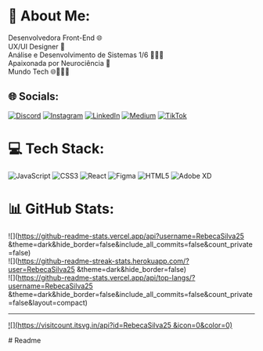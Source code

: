 # 💫 About Me:
Desenvolvedora Front-End 🌐<br>UX/UI Designer 📲<br>Análise e Desenvolvimento de Sistemas 1/6 👩🏾‍💻<br>Apaixonada por Neurociência 🧠<br>Mundo Tech 🌐👩🏾‍💻


## 🌐 Socials:
[![Discord](https://img.shields.io/badge/Discord-%237289DA.svg?logo=discord&logoColor=white)](https://discord.gg/https://discord.com/invite/rhr8tPjh) [![Instagram](https://img.shields.io/badge/Instagram-%23E4405F.svg?logo=Instagram&logoColor=white)](https://instagram.com/https://www.instagram.com/comunidade1porcento?igsh=MWNvYnhiY3lwNmtwZQ==) [![LinkedIn](https://img.shields.io/badge/LinkedIn-%230077B5.svg?logo=linkedin&logoColor=white)](https://linkedin.com/in/https://www.linkedin.com/in/rebeca-reis-?utm_source=share&utm_campaign=share_via&utm_content=profile&utm_medium=android_app) [![Medium](https://img.shields.io/badge/Medium-12100E?logo=medium&logoColor=white)](https://medium.com/@https://medium.com/@rebecafghtj223) [![TikTok](https://img.shields.io/badge/TikTok-%23000000.svg?logo=TikTok&logoColor=white)](https://tiktok.com/@tiktok.com/@comunidade1porcento) 

# 💻 Tech Stack:
![JavaScript](https://img.shields.io/badge/javascript-%23323330.svg?style=for-the-badge&logo=javascript&logoColor=%23F7DF1E) ![CSS3](https://img.shields.io/badge/css3-%231572B6.svg?style=for-the-badge&logo=css3&logoColor=white) ![React](https://img.shields.io/badge/react-%2320232a.svg?style=for-the-badge&logo=react&logoColor=%2361DAFB) ![Figma](https://img.shields.io/badge/figma-%23F24E1E.svg?style=for-the-badge&logo=figma&logoColor=white) ![HTML5](https://img.shields.io/badge/html5-%23E34F26.svg?style=for-the-badge&logo=html5&logoColor=white) ![Adobe XD](https://img.shields.io/badge/Adobe%20XD-470137?style=for-the-badge&logo=Adobe%20XD&logoColor=#FF61F6)
# 📊 GitHub Stats:
![](https://github-readme-stats.vercel.app/api?username=RebecaSilva25 &theme=dark&hide_border=false&include_all_commits=false&count_private=false)<br/>
![](https://github-readme-streak-stats.herokuapp.com/?user=RebecaSilva25 &theme=dark&hide_border=false)<br/>
![](https://github-readme-stats.vercel.app/api/top-langs/?username=RebecaSilva25 &theme=dark&hide_border=false&include_all_commits=false&count_private=false&layout=compact)

---
[![](https://visitcount.itsvg.in/api?id=RebecaSilva25 &icon=0&color=0)](https://visitcount.itsvg.in)

<!-- Proudly created with GPRM ( https://gprm.itsvg.in ) --># Readme
